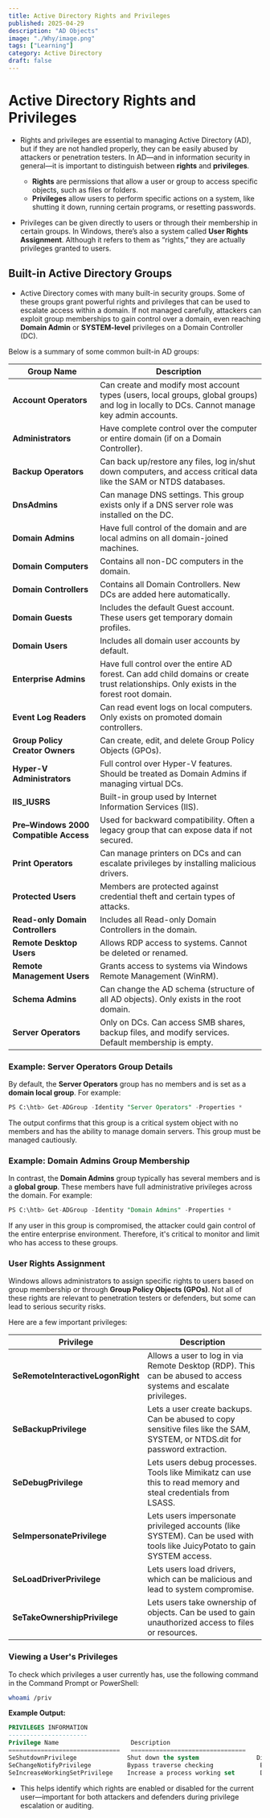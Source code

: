 ```yaml
---
title: Active Directory Rights and Privileges
published: 2025-04-29
description: "AD Objects"
image: "./Why/image.png"
tags: ["Learning"]
category: Active Directory
draft: false
---
```


# Active Directory Rights and Privileges

- Rights and privileges are essential to managing Active Directory (AD), but if they are not handled properly, they can be easily abused by attackers or penetration testers. In AD—and in information security in general—it is important to distinguish between **rights** and **privileges**.
    - **Rights** are permissions that allow a user or group to access specific objects, such as files or folders.
    - **Privileges** allow users to perform specific actions on a system, like shutting it down, running certain programs, or resetting passwords.

- Privileges can be given directly to users or through their membership in certain groups. In Windows, there’s also a system called **User Rights Assignment**. Although it refers to them as “rights,” they are actually privileges granted to users.

## Built-in Active Directory Groups

- Active Directory comes with many built-in security groups. Some of these groups grant powerful rights and privileges that can be used to escalate access within a domain. If not managed carefully, attackers can exploit group memberships to gain control over a domain, even reaching **Domain Admin** or **SYSTEM-level** privileges on a Domain Controller (DC).

Below is a summary of some common built-in AD groups:

| Group Name | Description |
| --- | --- |
| **Account Operators** | Can create and modify most account types (users, local groups, global groups) and log in locally to DCs. Cannot manage key admin accounts. |
| **Administrators** | Have complete control over the computer or entire domain (if on a Domain Controller). |
| **Backup Operators** | Can back up/restore any files, log in/shut down computers, and access critical data like the SAM or NTDS databases. |
| **DnsAdmins** | Can manage DNS settings. This group exists only if a DNS server role was installed on the DC. |
| **Domain Admins** | Have full control of the domain and are local admins on all domain-joined machines. |
| **Domain Computers** | Contains all non-DC computers in the domain. |
| **Domain Controllers** | Contains all Domain Controllers. New DCs are added here automatically. |
| **Domain Guests** | Includes the default Guest account. These users get temporary domain profiles. |
| **Domain Users** | Includes all domain user accounts by default. |
| **Enterprise Admins** | Have full control over the entire AD forest. Can add child domains or create trust relationships. Only exists in the forest root domain. |
| **Event Log Readers** | Can read event logs on local computers. Only exists on promoted domain controllers. |
| **Group Policy Creator Owners** | Can create, edit, and delete Group Policy Objects (GPOs). |
| **Hyper-V Administrators** | Full control over Hyper-V features. Should be treated as Domain Admins if managing virtual DCs. |
| **IIS_IUSRS** | Built-in group used by Internet Information Services (IIS). |
| **Pre–Windows 2000 Compatible Access** | Used for backward compatibility. Often a legacy group that can expose data if not secured. |
| **Print Operators** | Can manage printers on DCs and can escalate privileges by installing malicious drivers. |
| **Protected Users** | Members are protected against credential theft and certain types of attacks. |
| **Read-only Domain Controllers** | Includes all Read-only Domain Controllers in the domain. |
| **Remote Desktop Users** | Allows RDP access to systems. Cannot be deleted or renamed. |
| **Remote Management Users** | Grants access to systems via Windows Remote Management (WinRM). |
| **Schema Admins** | Can change the AD schema (structure of all AD objects). Only exists in the root domain. |
| **Server Operators** | Only on DCs. Can access SMB shares, backup files, and modify services. Default membership is empty. |

### **Example: Server Operators Group Details**

By default, the **Server Operators** group has no members and is set as a **domain local group**. For example:

```sql
PS C:\htb> Get-ADGroup -Identity "Server Operators" -Properties *
```

The output confirms that this group is a critical system object with no members and has the ability to manage domain servers. This group must be managed cautiously.

### **Example: Domain Admins Group Membership**

In contrast, the **Domain Admins** group typically has several members and is a **global group**. These members have full administrative privileges across the domain. For example:

```sql
PS C:\htb> Get-ADGroup -Identity "Domain Admins" -Properties *
```

If any user in this group is compromised, the attacker could gain control of the entire enterprise environment. Therefore, it's critical to monitor and limit who has access to these groups.

### **User Rights Assignment**

Windows allows administrators to assign specific rights to users based on group membership or through **Group Policy Objects (GPOs)**. Not all of these rights are relevant to penetration testers or defenders, but some can lead to serious security risks.

Here are a few important privileges:

| Privilege | Description |
| --- | --- |
| **SeRemoteInteractiveLogonRight** | Allows a user to log in via Remote Desktop (RDP). This can be abused to access systems and escalate privileges. |
| **SeBackupPrivilege** | Lets a user create backups. Can be abused to copy sensitive files like the SAM, SYSTEM, or NTDS.dit for password extraction. |
| **SeDebugPrivilege** | Lets users debug processes. Tools like Mimikatz can use this to read memory and steal credentials from LSASS. |
| **SeImpersonatePrivilege** | Lets users impersonate privileged accounts (like SYSTEM). Can be used with tools like JuicyPotato to gain SYSTEM access. |
| **SeLoadDriverPrivilege** | Lets users load drivers, which can be malicious and lead to system compromise. |
| **SeTakeOwnershipPrivilege** | Lets users take ownership of objects. Can be used to gain unauthorized access to files or resources. |

### Viewing a User's Privileges

To check which privileges a user currently has, use the following command in the Command Prompt or PowerShell:

```bash
whoami /priv
```

**Example Output:**

```sql
PRIVILEGES INFORMATION
----------------------
Privilege Name                    Description                          State
===============================   ================================     ========
SeShutdownPrivilege              Shut down the system                Disabled
SeChangeNotifyPrivilege          Bypass traverse checking             Enabled
SeIncreaseWorkingSetPrivilege    Increase a process working set       Disabled
```

- This helps identify which rights are enabled or disabled for the current user—important for both attackers and defenders during privilege escalation or auditing.